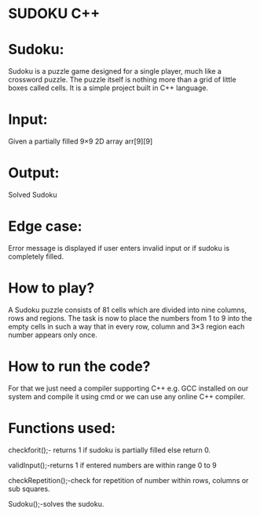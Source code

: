 # SUDOKU C++

# Sudoku:

Sudoku is a puzzle game designed for a single player, much like a crossword puzzle. The puzzle itself is nothing more than a grid of little boxes called cells.
It is a simple project built in C++ language.

# Input:

Given a partially filled 9×9 2D array arr[9][9]

# Output:

Solved Sudoku

# Edge case:

Error message is displayed if user enters invalid input or if sudoku is completely filled.

# How to play?

A Sudoku puzzle consists of 81 cells which are divided into nine columns, rows and regions. The task is now to place the numbers from 1 to 9 into the empty cells in such a way that in every row, column and 3×3 region each number appears only once.

# How to run the code?

For that we just need a compiler supporting C++ e.g. GCC installed on our system and compile it using cmd or we can use any online C++ compiler.

# Functions used:

checkforit();- returns 1 if sudoku is partially filled else return 0.

validInput();-returns 1 if entered numbers are within range 0 to 9

checkRepetition();-check for repetition of number within rows, columns or sub squares.

Sudoku();-solves the sudoku.


